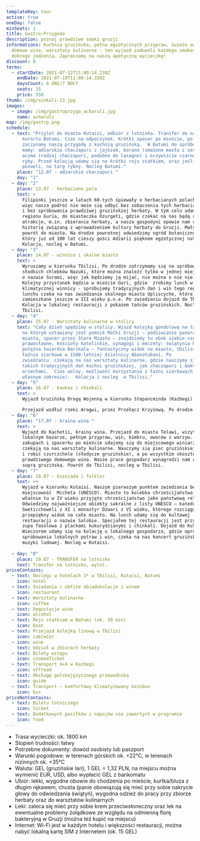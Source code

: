 ```yaml
---
templateKey: tour
active: true
oneDay: false
minSeats: 1
title: Gastro-Przygoda
description: poznaj prawdziwe smaki gruzji
informations: Kuchnia gruzińska, pełna egzotycznych przypraw, świeże owoce,
  domowe wino, warsztaty kulinarne - ten wyjazd zadowoli każdego smakosza
  dobrego jedzenia. Zapraszamy na naszą apetyczną wycieczkę!
discount: 0
terms:
  - startDate: 2021-07-12T11:00:14.238Z
    endDate: 2021-07-19T11:00:14.328Z
    daysCount: 8 DNI/7 NOCY
    seats: 15
    price: 550
thumb: /img/xinkali-23.jpg
images:
  - image: /img/gastroprzyga_acharuli.jpg
    name: acharuli
map: /img/gastrp.png
schedule:
  - text: "Przylot do miasta Kutaisi, odbiór z lotniska. Transfer do nadmorskiego
      kurortu Batumi. Czas na odpoczynek. Krótki spacer po mieście, po spacerze
      zaczynamy naszą przygodę z kuchnią gruzińską.  W Batumi do spróbowania
      mamy: adżarskie chaczapuri z jajkiem, borano (smażone masło z serem),
      aczma (rodzaj chaczapuri, podobne do lasagne) i oczywiście czarnomorskie
      ryby. Przed kolacją udamy się na krótki rejs statkiem, oraz jeśli czas
      pozwoli, na targ rybny. Nocleg Batumi."
    place: "12.07 - adżarskie chaczapuri "
    day: "1"
  - day: "2"
    place: 13.07 - herbaciane pola
    text: >
      Filipinki jeszcze w latach 60-tych śpiewały o herbacianych polach Batumi,
      więc nasza podróż nie może się odbyć bez zobaczenia tych herbacianych pól
      i bez spróbowania prawdziwej gruzińskiej herbaty. W tym celu udamy się
      regionu Guria, do miasteczka Ozurgeti, gdzie czekać na nas będą różne
      atrakcje, m.in. zbieranie herbaty, a nasza gospodyni opowie nam całą
      historię związaną z wprowadzeniem kultury herbaty do Gruzji. Mały lunch,
      powrót do miasta. Na drodze powrotnej odwiedzimy ogród botaniczny Batumi,
      który już od 100 lat cieszy gości Adżarii pięknem egzotycznej natury.
      Kolacja, nocleg w Batumi.
  - day: "3"
    place: 14.07 - winnice i skalne miasto
    text: >
      Wyruszamy w kierunku Tbilisi. Po drodze zatrzymamy się na spróbowanie
      słodkich chlebków Nazuki, które można znaleźć tylko w jednej miejscowości
      o nazwie Surami, więc jak będziemy ją mijać, nie można o nie nie zahaczyć.
      Kolejny przystanek będzie w mieście Gori, gdzie  zrobimy lunch w bardzo
      klimatycznej winnicy - spróbujemy tradycyjnych dań i win tego regionu. Po
      lunchu czeka na nas zwiedzanie skalnego miasta Upliscyche, które było
      zamieszkane jeszcze w III wieku p.n.e. Po zwiedzaniu dojazd do Tbilisi.
      Kolacja w lokalnej restauracji z pokazem tańców gruzińskich. Nocleg w
      Tbilisi. 
  - day: "4"
    place: 15.07 - Warsztaty kulinarne w stolicy
    text: "Cały dzień spędzimy w stolicy. Wjazd kolejką gondolową na taras widokowy,
      na którym ustawiony jest pomnik Matki Gruzji – podziwianie panoramy
      miasta, spacer przez Stare Miasto – znajdziemy tu obok siebie cerkwie
      prawosławne, kościoły katolickie, synagogi i meczety: świątynia Metechi,
      potężna twierdza Narikala – fantastyczny widok na miasto, tbilisskie
      łaźnie siarkowe w 1500-letniej dzielnicy Abanotubani. Po
      zwiedzaniu  czekają na nas warsztaty kulinarne, gdzie nauczymy się robić
      takich tradycyjnych dań kuchni gruzińskiej, jak chaczapuri i bakłażany z
      orzechami.  Czas wolny, możliwość korzystania z łaźni siarkowych (we
      własnym zakresie).  Kolacja i nocleg  w Tbilisi."
  - day: "5"
    place: 16.07 - kaukaz i chinkali
    text: >
      Wyjazd Gruzińską Drogą Wojenną w kierunku Stepancminda (Kazbegi).

      Przejazd wzdłuż rzeki Aragwi, przez Przełęcz Krzyżową. Po drodze obejrzymy malowniczą twierdzę Ananuri położoną nad rzeką Aragwi.Z Kazbegi wjazd samochodami terenowymi do zabytkowego kościoła Trójcy Świętej położonego na wysokości 2020 m n.p.m. (wjazd odbędzie się jeżeli pozwolą na to warunki atmosferyczne). Przy ładnej pogodzie rozpościera się stąd piękny widok na jeden z najwyższych szczytów Gruzji - górę Kazbek (5047 m). Powrót w Tbilisi. Kolacja i nocleg.
  - day: "6"
    place: "17.07 - kraina wina "
    text: >
      Wyjazd do Kachetii, krainy wina. Przejazd do miasta Telawi, wizyta na
      lokalnym bazarze, pełnym przypraw, win, bimbru, owoców i warzyw. Po
      zakupach i spacerku po mieście udajemy się do miejscowego winiarza,  gdzie
      czekają na nas warsztaty kulinarne. Nauczymy się piec gruzińskiej chlebki
      i robić czurczchele (słodycze gruzińskie), a po wszystkim skosztujemy
      prawdziwego domowego wina. Nasze prace gospodarz wynagrodzi nam chojną
      suprą gruzińską. Powrót do Tbilisi, nocleg w Tbilisi.
  - day: "7"
    place: 18.07 - biesiada i folklor
    text: >+
      Wyjazd w kierunku Kutaisi. Naszym pierwszym punktem zwiedzania będzie
      miejscowość  Mccheta (UNESCO). Miasto to kolebka chrześcijaństwa w Gruzji,
      właśnie tu w IV wieku przyjęto chrześcijaństwo jako państwową religię.
      Odwiedzimy najważniejsze obiekty sakralne z listy UNESCO – katedrę
      Sweticchoweli z XI i monastyr Dżwari z VI wieku, którego rozciąga się
      przepiękny widok na całe miasto. Na lunch udamy się do kultowej
      restauracji o nazwie Salobie. Specjałem tej restauracji jest przyprawiona
      zupa fasolowa z plackami kukurydzianymi i chinkali. Dojazd do Kutaisi.
      Wieczorem udamy się na kolację u lokalnego gospodarza, gdzie oprócz
      spróbowania lokalnych potraw i win, czeka na nas koncert gruzińskiej
      muzyki ludowej. Nocleg w Kutaisi. 
       
  - day: "8"
    place: 19.07 - TRANSFER na lotnisko
    text: Transfer na lotnisko, wylot.
priceContains:
  - text: Noclegi w hotelach 3* w Tbilisi, Kutaisi, Batumi
    icon: hotel
  - text: Śniadania i obfite obiadokolacje z winem
    icon: restaurant
  - text: Warsztaty kulinarne
    icon: coffee
  - text: Degustacje wina
    icon: alcohol
  - text: Rejs statkiem w Batumi (ok. 30 min)
    icon: boat
  - text: Przejazd kolejką linową w Tbilisi
    icon: cableCar
  - icon: wine
    text: Udział w zbiorach herbaty
  - text: Bilety wstępu
    icon: cinemaTicket
  - text: Transport 4×4 w Kazbegi
    icon: offroad
  - text: Obsługę polskojęzycznego przewodnika
    icon: guide
  - text: Transport – komfortowy klimatyzowany minibus
    icon: bus
priceNotContains:
  - text: Biletu lotniczego
    icon: ticket
  - text: Dodatkowych posiłków i napojów nie zawartych w programie
    icon: food
---
```

* Trasa wycieczki: ok. 1800 km
* Stopień trudności: łatwy
* Potrzebne dokumenty: dowód osobisty lub paszport
* Warunki pogodowe: w terenach górskich ok. +22°C, w terenach nizinnych ok. +35°C
* Waluta: GEL (gruzińskie lari), 1 GEL = 1,32 PLN, na miejscu można wymienić EUR, USD, albo wypłacić GEL z bankomatu
* Ubiór: lekki, wygodne obuwie do chodzenia po mieście, kurtka/bluza z długim rękawem, chusta (panie obowiązują się mieć przy sobie nakrycie głowy do odwiedzania świątyń), wygodna odzież do pracy przy zbiorze herbaty oraz do warsztatów kulinarnych
* Leki: zaleca się mieć przy sobie krem przeciwsłoneczny oraz lek na ewentualne problemy żołądkowe ze względu na odmienną florę bakteryjną w Gruzji (można też kupić na miejscu)
* Internet: Wi-Fi jest w każdym hotelu i większości restauracji, można nabyć lokalną kartę SIM z Internetem (ok. 15 GEL)